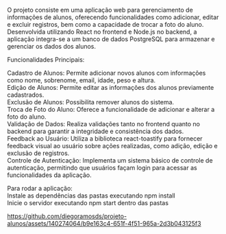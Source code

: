 O projeto consiste em uma aplicação web para gerenciamento de informações de alunos, oferecendo funcionalidades como adicionar, editar e excluir registros, bem como a capacidade de trocar a foto do aluno. Desenvolvida utilizando React no frontend e Node.js no backend, a aplicação integra-se a um banco de dados PostgreSQL para armazenar e gerenciar os dados dos alunos.


Funcionalidades Principais: <br>

Cadastro de Alunos: Permite adicionar novos alunos com informações como nome, sobrenome, email, idade, peso e altura.<br>
Edição de Alunos: Permite editar as informações dos alunos previamente cadastrados.<br>
Exclusão de Alunos: Possibilita remover alunos do sistema.<br>
Troca de Foto do Aluno: Oferece a funcionalidade de adicionar e alterar a foto do aluno.<br>
Validação de Dados: Realiza validações tanto no frontend quanto no backend para garantir a integridade e consistência dos dados.<br>
Feedback ao Usuário: Utiliza a biblioteca react-toastify para fornecer feedback visual ao usuário sobre ações realizadas, como adição, edição e exclusão de registros.<br>
Controle de Autenticação: Implementa um sistema básico de controle de autenticação, permitindo que usuários façam login para acessar as funcionalidades da aplicação.<br>


Para rodar a aplicação:<br>
Instale as dependências das pastas executando npm install<br>
Inicie o servidor executando npm start dentro das pastas<br>

https://github.com/diegoramosds/projeto-alunos/assets/140274064/b9e163c4-651f-4f51-965a-2d3b043125f3


